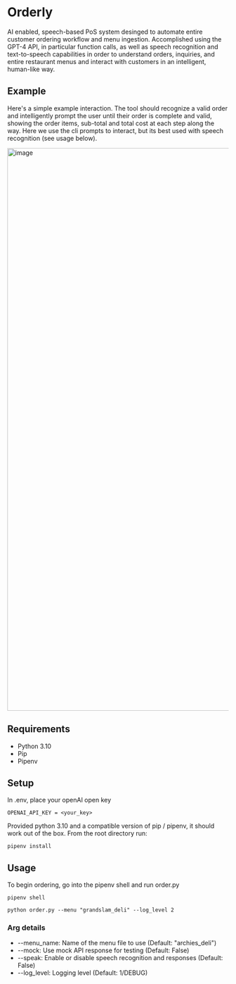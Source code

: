 # Orderly 

AI enabled, speech-based PoS system desinged to automate entire customer ordering workflow and menu ingestion. 
Accomplished using the GPT-4 API, in particular function calls, as well as speech recognition and text-to-speech capabilities 
in order to understand orders, inquiries, and entire restaurant menus and interact with customers in an intelligent, 
human-like way.

## Example 

Here's a simple example interaction. The tool should recognize a valid order and intelligently prompt the 
user until their order is complete and valid, showing the order items, sub-total and total cost at each 
step along the way. Here we use the cli prompts to interact, but its best used with speech recognition 
(see usage below).

<img width="1279" alt="image" src="https://github.com/Will-Murphy/orderly/assets/43630470/241f1404-6cdb-4cc1-beb1-510b94a77093">

## Requirements
- Python 3.10
- Pip
- Pipenv

## Setup

In .env, place your openAI open key

```
OPENAI_API_KEY = <your_key>
```

Provided python 3.10 and a compatible version of pip / pipenv, it should work out of the box. From the
root directory run:

```
pipenv install
```

## Usage

To begin ordering, go into the pipenv shell and run order.py

```
pipenv shell

python order.py --menu "grandslam_deli" --log_level 2
```

### Arg details
- --menu_name: Name of the menu file to use (Default: "archies_deli")
- --mock: Use mock API response for testing (Default: False)
- --speak: Enable or disable speech recognition and responses (Default: False)
- --log_level: Logging level (Default: 1/DEBUG)

